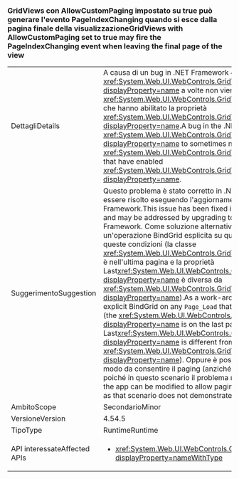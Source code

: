 ### <a name="gridviews-with-allowcustompaging-set-to-true-may-fire-the-pageindexchanging-event-when-leaving-the-final-page-of-the-view"></a><span data-ttu-id="08932-101">GridViews con AllowCustomPaging impostato su true può generare l'evento PageIndexChanging quando si esce dalla pagina finale della visualizzazione</span><span class="sxs-lookup"><span data-stu-id="08932-101">GridViews with AllowCustomPaging set to true may fire the PageIndexChanging event when leaving the final page of the view</span></span>

|   |   |
|---|---|
|<span data-ttu-id="08932-102">Dettagli</span><span class="sxs-lookup"><span data-stu-id="08932-102">Details</span></span>|<span data-ttu-id="08932-103">A causa di un bug in .NET Framework 4.5, <xref:System.Web.UI.WebControls.GridView.PageIndexChanging?displayProperty=name> a volte non viene generato per le classi <xref:System.Web.UI.WebControls.GridView?displayProperty=name> che hanno abilitato la proprietà <xref:System.Web.UI.WebControls.GridView.AllowCustomPaging?displayProperty=name>.</span><span class="sxs-lookup"><span data-stu-id="08932-103">A bug in the .NET Framework 4.5 causes <xref:System.Web.UI.WebControls.GridView.PageIndexChanging?displayProperty=name> to sometimes not fire for <xref:System.Web.UI.WebControls.GridView?displayProperty=name>s that have enabled <xref:System.Web.UI.WebControls.GridView.AllowCustomPaging?displayProperty=name>.</span></span>|
|<span data-ttu-id="08932-104">Suggerimento</span><span class="sxs-lookup"><span data-stu-id="08932-104">Suggestion</span></span>|<span data-ttu-id="08932-105">Questo problema è stato corretto in .NET Framework 4.6 e può essere risolto eseguendo l'aggiornamento a tale versione di .NET Framework.</span><span class="sxs-lookup"><span data-stu-id="08932-105">This issue has been fixed in the .NET Framework 4.6 and may be addressed by upgrading to that version of the .NET Framework.</span></span> <span data-ttu-id="08932-106">Come soluzione alternativa, l'app può eseguire un'operazione BindGrid esplicita su qualsiasi <code>Page_Load</code> che soddisfi queste condizioni (la classe <xref:System.Web.UI.WebControls.GridView?displayProperty=name> è nell'ultima pagina e la proprietà Last<xref:System.Web.UI.WebControls.GridView.PageSize?displayProperty=name> è diversa da <xref:System.Web.UI.WebControls.GridView.PageSize?displayProperty=name>).</span><span class="sxs-lookup"><span data-stu-id="08932-106">As a work-around, the app can do an explicit BindGrid on any <code>Page_Load</code> that would hit these conditions (the <xref:System.Web.UI.WebControls.GridView?displayProperty=name> is on the last page and Last<xref:System.Web.UI.WebControls.GridView.PageSize?displayProperty=name> is different from <xref:System.Web.UI.WebControls.GridView.PageSize?displayProperty=name>).</span></span> <span data-ttu-id="08932-107">Oppure è possibile modificare l'app in modo da consentire il paging (anziché il paging personalizzato), poiché in questo scenario il problema non si verifica.</span><span class="sxs-lookup"><span data-stu-id="08932-107">Alternatively, the app can be modified to allow paging (instead of custom paging), as that scenario does not demonstrate the problem.</span></span>|
|<span data-ttu-id="08932-108">Ambito</span><span class="sxs-lookup"><span data-stu-id="08932-108">Scope</span></span>|<span data-ttu-id="08932-109">Secondario</span><span class="sxs-lookup"><span data-stu-id="08932-109">Minor</span></span>|
|<span data-ttu-id="08932-110">Versione</span><span class="sxs-lookup"><span data-stu-id="08932-110">Version</span></span>|<span data-ttu-id="08932-111">4.5</span><span class="sxs-lookup"><span data-stu-id="08932-111">4.5</span></span>|
|<span data-ttu-id="08932-112">Tipo</span><span class="sxs-lookup"><span data-stu-id="08932-112">Type</span></span>|<span data-ttu-id="08932-113">Runtime</span><span class="sxs-lookup"><span data-stu-id="08932-113">Runtime</span></span>|
|<span data-ttu-id="08932-114">API interessate</span><span class="sxs-lookup"><span data-stu-id="08932-114">Affected APIs</span></span>|<ul><li><xref:System.Web.UI.WebControls.GridView.AllowCustomPaging?displayProperty=nameWithType></li></ul>|

